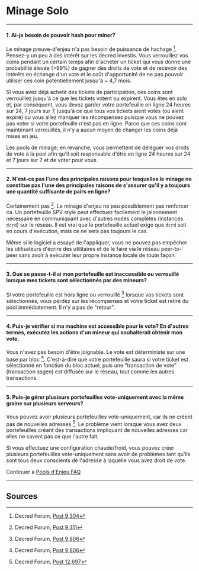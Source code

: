 # **<i class="fa fa-male"></i> Minage Solo**

---

#### **1. Ai-je besoin de pouvoir hash pour miner?**

Le minage preuve-d'enjeu n'a pas besoin de puissance de hachage [^9304]. Pensez-y un peu à des intérêt sur les decred investis. Vous verrouillez vos coins pendant un certain temps afin d'acheter un ticket qui vous donne une probabilité élevée (>99%) de gagner des droits de vote et de recevoir des intérêts en échange d'un vote et le coût d'opportunité de ne pas pouvoir utiliser ces coin potentiellement jusqu'à ~ 4,7 mois.

Si vous avez déjà acheté des tickets de participation, ces coins sont verrouillez jusqu'à ce que les tickets votent ou expirent. Vous êtes en solo et, par conséquent, vous devez garder votre portefeuille en ligne 24 heures sur 24, 7 jours sur 7, jusqu'à ce que tous vos tickets aient votés (ou aient expiré) ou vous allez manquer les récompenses puisque vous ne pouvez pas voter si votre portefeuille n'est pas en ligne. Parce que ces coins sont maintenant verrouillés, il n'y a aucun moyen de changer les coins déjà mises en jeu.

Les pools de minage, en revanche, vous permettent de déléguer vos droits de vote à la pool afin qu'il soit responsable d'être en ligne 24 heures sur 24 et 7 jours sur 7 et de voter pour vous.

---

#### **2. N'est-ce pas l'une des principales raisons pour lesquelles le minage ne constitue pas l'une des principales raisons de s'assurer qu'il y a toujours une quantité suffisante de pairs en ligne?**

Certainement pas [^9311]. Le minage d'enjeu ne peu possiblement pas renforcer ca. Un portefeuille SPV style peut effectuez facilement le jalonnement nécessaire en communiquant avec d'autres nodes complètes (instances `dcrd`) sur le réseau. Il est vrai que le portefeuille actuel exige que `dcrd` soit en cours d'exécution, mais ce ne sera pas toujours le cas.

Même si le logiciel a essayé de l'appliquer, vous ne pouvez pas empêcher les utilisateurs d'écrire des utilitaires et de le faire via le réseau peer-to-peer sans avoir à exécuter leur propre instance locale de toute façon.

---

#### **3. Que se passe-t-il si mon portefeuille est inaccessible ou verrouillé lorsque mes tickets sont sélectionnés par des mineurs?**

Si votre portefeuille est hors ligne ou verrouillé [^9806] lorsque vos tickets sont sélectionnés, vous perdez sur les récompenses et votre ticket est retiré du pool immédiatement. Il n'y a pas de "retour".

---

#### **4. Puis-je vérifier si ma machine est accessible pour le vote? En d'autres termes, exécutez les actions d'un mineur qui souhaiterait obtenir mon vote.**

Vous n'avez pas besoin d'être joignable. Le vote est déterministe sur une base par bloc [^9806]. C'est-à-dire que votre portefeuille saura si votre ticket est sélectionné en fonction du bloc actuel, puis une "transaction de vote" (transaction ssgen) est diffusée sur le réseau, tout comme les autres transactions.

---

#### **5. Puis-je gérer plusieurs portefeuilles vote-uniquement avec la même graine sur plusieurs serveurs?**

Vous pouvez avoir plusieurs portefeuilles vote-uniquement, car ils ne créent pas de nouvelles adresses [^12697]. Le problème vient lorsque vous avez deux portefeuilles créant des transactions impliquant de nouvelles adresses car elles ne savent pas ce que l'autre fait.

Si vous effectuez une configuration chaude/froid, vous pouvez créer plusieurs portefeuilles vote-uniquement sans avoir de problèmes tant qu'ils sont tous deux conscients de l'adresse à laquelle vous avez droit de vote.

Continuer à [Pools d'Enjeu FAQ](/faq/proof-of-stake/stake-pools.md)

---

## **<i class="fa fa-book"></i> Sources**

[^9304]: Decred Forum, [Post 9,304](https://forum.decred.org/threads/626/page-2#post-9304)
[^9311]: Decred Forum, [Post 9,311](https://forum.decred.org/threads/582/page-2#post-9311)
[^9806]: Decred Forum, [Post 9,806](https://forum.decred.org/threads/180/page-6#post-9806)
[^12697]: Decred Forum, [Post 12,697](https://forum.decred.org/threads/1127/#post-12697)